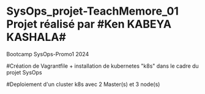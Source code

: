 # SysOps_projet-TeachMemore_01 Projet réalisé par #Ken KABEYA KASHALA#

Bootcamp SysOps-Promo1 2024

#Création de Vagrantfile + installation de kubernetes "k8s" dans le cadre du projet SysOps

#Deploiement d'un cluster k8s avec 2 Master(s) et 3 node(s)
